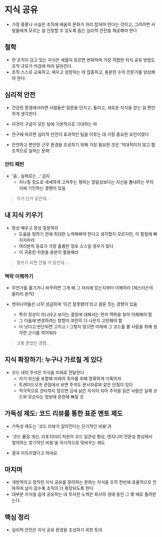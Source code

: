 # 지식 공유
* 가장 중욯나 사실은 조직에 배움의 문화가 자리 잡혀야 한다는 것이고, 그려려면 사람들에게 모르는 걸 인정할 수 있도록 돕는 심리적 안전을 제공해야 한다

## 철학 

* 한 조직이 담고 있는 지식은 세월이 흐르면 변화하며 가장 적합한 지식 공유 방법도 조직 규모가 커감에 따라 달라진다.
* 조직 스스로 교육하고, 배우고 성장하는 데 집중하고, 충분한 수의 전문가를 양성해야 한다.

## 심리적 안전

* 건강한 환경에서라면 사람들은 질문을 던지고, 틀리고, 새로운 지식을 얻는 걸 편안하게 생각한다
* 이것이 구글이 모든 팀에 기본적으로 기대하는 바
* 연구에 따르면 심리적 안전이 효과적인 팀을 이루는 데 가장 중요한 요인이였다

* 안전하고 편안한 근무 환경을 조성하기 위해 가장 필요한 것은 '적대적이지 않고 협조적으로 일하는 문화'

### 안티 패턴

* '음.. 실제로는 ..' 금지
  + 지나칠 정도로 세세하게 고쳐주는 행위는 정밀성보다는 자신을 뽐내려는 무의식에 기인하는 경향이 있음

> 이거 난거 같은데..

## 내 지식 키우기

* 항상 배우고 항상 질문하라
  + 도움을 청하기 전에 최대한 노력해봐야 한다고 생각할지 모르지만, 이 함점에 빠지지마라
  + 여러분의 동료가 가장 훌륭한 정보 소스일 경우가 많다
  + 이 귀중한 자원을 충분히 활용해라

> 핑프가 되면 안될 거 같은데 ...

### 맥락 이해하기

* 무언가를 옮기거나 바꾸려면 그게 왜 그 자리에 있는지부터 이해하라 [체스터슨의 울타리 원칙]

* 엔지니어들은 너무 성급하게 '이건 잘못됐어'라고 결론 짓는 경향이 있음
  + 특히 정상이 아니라고 보이는 결정에 대해서는 먼저 맥락을 찾아 이해해야 함
  + 그 다음에 변경하려는 방향이 여전히 더 나은지 고민해야 함
  + 더 낫다고 판단되면 고치고 / 그렇지 않으면 미래에 그 코드를 볼 사람을 위해 생각한 근거를 적어둬라

> 고통 받았던 경험..

## 지식 확장하기: 누구나 가르칠 게 있다

* 코드 내의 주석은 지식을 미래로 전달한다
  + 자기 자신을 포함해 미래의 독자를 위해 정확하게 기록하자
  + 트레이드오프 관점에서 보면 주석도 문서자료와 같은 단점이 있다
  + 적극적으로 관리하지 않으면 금세 낡은 지식이 되어 주석을 읽은 사람은 실제 코드와 모순되는 정보에 혼란에 빠질 것

## 가독성 제도: 코드 리뷰를 통한 표준 멘토 제도

- 가독성 제도는 '코드 리뷰가 길어진다는 단기적인 비용'과
- '코드 품질 개선, 리포지터리 차원의 코드 일관성 향상, 엔지니어 전문성 향상에서 절약하는 장기적인 비용'을 의식적으로 맞바꾸는 제도

- 결국 이득이였다고 하네요

## 마치며

- 개방적이고 정직한 지식 공유를 장려하는 문화는 지식을 조직 전반에 효율적으로 전파하여 날이 갈수록 조직이 더 확장되도록 한다.
- 대부분 지식을 쉽게 공유하는 데 투자한 노력은 회사의 생애 동안 그 몇 배로 돌려받는다.

## 핵심 정리

- 심리적 안전은 지식 공유 환경을 조성하기 위한 토대